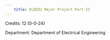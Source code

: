 ```yaml
---
    title: ELD832 Major Project Part-II
---
```

Credits: 12 (0-0-24)

Department: Department of Electrical Engineering

